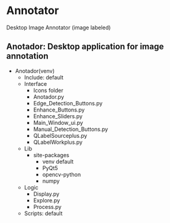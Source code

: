 # Annotator
Desktop Image Annotator (image labeled)
## Anotador: Desktop application for image annotation
- Anotador(venv) 
  - Include: default
  - Interface 
    - Icons folder
    - Anotador.py
    - Edge_Detection_Buttons.py
    - Enhance_Buttons.py
    - Enhance_Sliders.py
    - Main_Window_ui.py
    - Manual_Detection_Buttons.py
    - QLabelSourceplus.py
    - QLabelWorkplus.py
  - Lib     
    - site-packages
      - venv default
      - PyQt5
      - opencv-python
      - numpy                                          
  - Logic   
    - Display.py
    - Explore.py
    - Process.py
  - Scripts: default
